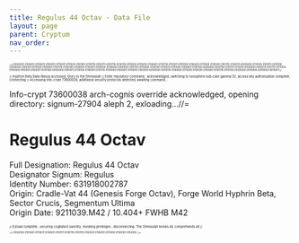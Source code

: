 ```yaml
---
title: Regulus 44 Octav - Data File
layout: page
parent: Cryptum
nav_order: 
---
```


<p style="font-size:0.3em; "> =// 01000001 01100011 01100011 01100101 01110011 01110011 01101001 01101110 01100111 00101110 00101110 01110100 01110010 01100001 01101110 01110011 01101100 01100001 01110100 01101001 01101110 01100111 00100000 01110100 01101111 00111010 00100000 01010011 01110100 01100001 01101110 01100100 01100001 01110010 01100100 00100000 01001001 01101101 01110000 01100101 01110010 01101001 01100001 01101100 00100000 01001100 01101111 01110111 00100000 01000111 01101111 01110100 01101000 01101001 01100011 00101100 00100000 01010011 01110100 01100001 01101110 01100100 01100001 01110010 01100100 00100000 01010110 01100001 01110010 01101001 01100001 01101110 01110100 00100000 00110000 00110000 00110011 //</p>

<p style="font-size:0.4em; ">// Hyphrin Beta Data-Nexus accessed, Glory to the Omnissiah // Enter repository command...acknowledged, switching to noosphere sub-cant gamma 52, access key authorization complete, connecting // Accessing info-crypt 73600038, additional security protocols detected, awaiting command...

Info-crypt 73600038 arch-cognis override acknowledged, opening directory: signum-27904 aleph 2, exloading...//=</p>

# Regulus 44 Octav  

Full Designation: Regulus 44 Octav  
Designator Signum: Regulus  
Identity Number: 631918002787  
Origin: Cradle-Vat 44 (Genesis Forge Octav), Forge World Hyphrin Beta, Sector Crucis, Segmentum Ultima  
Origin Date: 9211039.M42 / 10.404+ FWHB M42  

<p style="font-size:0.4em; "> // Exload complete...securing cogitation sanctity, revoking privileges...disconnecting. The Omnissiah knows all, comprehends all //</p>

<p style="font-size:0.3em; ">=// 01000100 01101001 01110011 01100011 01101111 01101110 01101110 01100101 01100011 01110100 01100101 01100100. //=</p>
